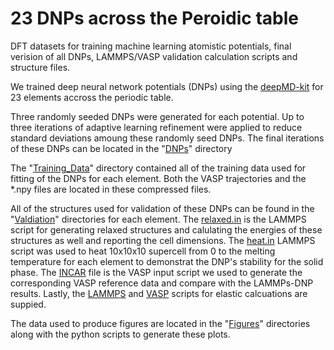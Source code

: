 # 23 DNPs across the Peroidic table
DFT datasets for training machine learning atomistic potentials, final verision of all DNPs, LAMMPS/VASP validation calculation scripts and structure files.

We trained deep neural network potentials (DNPs) using the [deepMD-kit]( https://github.com/deepmodeling/deepmd-kit/releases/tag/v2.1.2 ) for 23 elements accross the periodic table.

Three randomly seeded DNPs were generated for each potential.  Up to three iterations of adaptive learning refinement were applied to reduce standard deviations amoung these randomly seed DNPs. The final iterations of these DNPs can be located in the "[DNPs](https://github.com/saidigroup/23DNPs_and_me/tree/main/DNPs )" directory

The "[Training_Data](https://github.com/saidigroup/23DNPs_and_me/tree/main/Training_Data)" directory contained all of the training data used for fitting of the DNPs for each element.  Both the VASP trajectories and the *.npy files are located in these compressed files.

All of the structures used for validation of these DNPs can be found in the "[Valdiation](https://github.com/saidigroup/23DNPs_and_me/tree/main/LAMMPS_VASP_Scripts%20for%20Calculations)" directories for each element.  The [relaxed.in](https://github.com/saidigroup/23DNPs_and_me/blob/main/LAMMPS_VASP_Scripts%20for%20Calculations/relaxed.in_lammps_script) is the LAMMPS script for generating relaxed structures and calulating the energies of these structures as well and reporting the cell dimensions.  The [heat.in](https://github.com/saidigroup/23DNPs_and_me/blob/main/LAMMPS_VASP_Scripts%20for%20Calculations/Heating/heat.in) LAMMPS script was used to heat 10x10x10 supercell from 0 to the melting temperature for each element to demonstrat the DNP's stability for the solid phase.  The [INCAR](https://github.com/saidigroup/23DNPs_and_me/blob/main/LAMMPS_VASP_Scripts%20for%20Calculations/INCAR_general) file is the VASP input script we used to generate the corresponding VASP reference data and compare with the LAMMPs-DNP results. Lastly, the [LAMMPS](https://github.com/saidigroup/23DNPs_and_me/tree/main/LAMMPS_VASP_Scripts%20for%20Calculations/Elastic_constants) and [VASP](https://github.com/saidigroup/23DNPs_and_me/blob/main/LAMMPS_VASP_Scripts%20for%20Calculations/Elastic_constants/INCAR_elastic) scripts for elastic calcuations are suppied.  

The data used to produce figures are located in the "[Figures]( https://github.com/saidigroup/23DNPs_and_me/tree/main/Figures)" directories along with the python scripts to generate these plots.  
